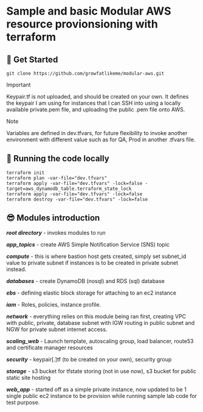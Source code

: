 # Sample and basic Modular AWS resource provionsioning with terraform

## 📌 Get Started

`git clone https://github.com/growfatlikeme/modular-aws.git`

> [!IMPORTANT]
> Keypair.tf is not uploaded, and should be created on your own.
> It defines the keypair I am using for instances that I can SSH into using a locally available private.pem file, and uploading the public .pem file onto AWS.

> [!NOTE]
> Variables are defined in dev.tfvars, for future flexibility to invoke another environment with different value such as for QA, Prod in another .tfvars file.

## :running: Running the code locally

`terraform init` <br>
`terraform plan -var-file="dev.tfvars" ` <br>
`terraform apply -var-file="dev.tfvars" -lock=false -target=aws_dynamodb_table.terraform_state_lock` <br>
`terraform apply -var-file="dev.tfvars" -lock=false ` <br>
`terraform destroy -var-file="dev.tfvars" -lock=false` <br>

## :sunglasses: Modules introduction

**_root directory_** - invokes modules to run

**_app_topics_** - create AWS Simple Notification Service (SNS) topic

**_compute_** - this is where bastion host gets created, simply set subnet_id value to private subnet if instances is to be created in private subnet instead.

**_databases_** - create DynamoDB (nosql) and RDS (sql) database

**_ebs_** - defining elastic block storage for attaching to an ec2 instance

**_iam_** - Roles, policies, instance profile.

**_network_** - everything relies on this module being ran first, creating VPC with public, private, database subnet with IGW routing in public subnet and NGW for private subnet internet access.

**_scaling_web_** - Launch template, autoscaling group, load balancer, route53 and certificate manager resources

**_security_** - keypair[.]tf (to be created on your own), security group

**_storage_** - s3 bucket for tfstate storing (not in use now), s3 bucket for public static site hosting

**_web_app_** - started off as a simple private instance, now updated to be 1 single public ec2 instance to be provision while running sample lab code for test purpose.
